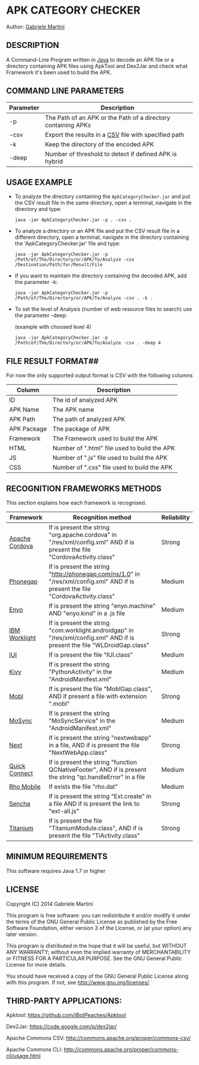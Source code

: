 # APK CATEGORY CHECKER #

Author: [Gabriele Martini](https://github.com/GabMar)

## DESCRIPTION ##

A Command-Line Program written in [Java](http://en.wikipedia.org/wiki/Java_%28programming_language%29) to decode an APK file or a directory containing APK files using ApkTool and Dex2Jar and check what Framework it's been used to build the APK.

## COMMAND LINE PARAMETERS ##

Parameter | Description
----------|------------
-p | The Path of an APK or the Path of a directory containing APKs
-csv | Export the results in a [CSV](http://it.wikipedia.org/wiki/Comma-separated_values) file with specified path
-k | Keep the directory of the encoded APK 
-deep | Number of threshold to detect if defined APK is hybrid

## USAGE EXAMPLE ##

* To analyze the directory containing the `ApkCategoryChecker.jar` and put the CSV result file in the same directory, open a terminal, navigate in the directory and type:

	`java -jar ApkCategoryChecker.jar -p . -csv .`

* To analyze a directory or an APK file and put the CSV result file in a different directory, open a terminal, navigate in the directory containing the 'ApkCategoryChecker.jar' file and type:

	`java -jar ApkCategoryChecker.jar -p /Path/of/The/Directory/or/APK/To/Analyze -csv /Destination/Path/for/Result/File`

* If you want to maintain the directory containing the decoded APK, add the parameter -k:

	`java -jar ApkCategoryChecker.jar -p /Path/of/The/Directory/or/APK/To/Analyze -csv . -k .`

* To set the level of Analysis (number of web resource files to search) use the parameter -deep:

	(example with choosed level 4)
	
	`java -jar ApkCategoryChecker.jar -p /Path/of/The/Directory/or/APK/To/Analyze -csv . -deep 4`

## FILE RESULT FORMAT##

For now the only supported output format is CSV with the following columns

Column | Description
----------|------------
ID | The id of analyzed APK
APK Name | The APK name
APK Path | The path of analyzed APK
APK Package | The package of APK
Framework | The Framework used to build the APK
HTML | Number of ".html" file used to build the APK
JS | Number of ".js" file used to build the APK
CSS | Number of ".css" file used to build the APK

## RECOGNITION FRAMEWORKS METHODS ##

This section explains how each framework is recognised.

Framework | Recognition method | Reliability
----------|----------|----------
[Apache Cordova](http://cordova.apache.org/) | If is present the string "org.apache.cordova" in "/res/xml/config.xml" AND if is present the file "CordovaActivity.class" | Strong
[Phonegap](http://phonegap.com/) | If is present the string "http://phonegap.com/ns/1.0" in "/res/xml/config.xml" AND if is present the file "CordovaActivity.class" | Medium
[Enyo](http://enyojs.com/) | If is present the string "enyo.machine" AND "enyo.kind" in a .js file | Medium
[IBM Worklight](http://www-03.ibm.com/software/products/it/worklight-foundation) | If is present the string "com.worklight.androidgap" in "/res/xml/config.xml" AND if is present the file "WLDroidGap.class" | Strong
[IUI](http://www.iui-js.org/) | If is present the file "IUI.class" | Medium
[Kivy](http://kivy.org/) | If is present the string "PythonActivity" in the "AndroidManifest.xml" | Medium
[Mobl](http://www.mobl-lang.org/) | If is present the file "MoblGap.class", AND if present a file with extension ".mobl" | Strong
[MoSync](http://www.mosync.com/) | If is present the string "MoSyncService" in the "AndroidManifest.xml" | Medium
[Next](http://nextinterfaces.com/b) | If is present the string "nextwebapp" in a file, AND if is present the file "NextWebApp.class" | Strong
[Quick Connect](http://www.quickconnectfamily.org/qc_hybrid) | If is present the string "function QCNativeFooter", AND if is present the string "qc.handleError" in a file | Medium
[Rho Mobile](http://rhomobile.com/) | If exists the file "rho.dat" | Medium
[Sencha](http://www.sencha.com/products/touch) | If is present the string "Ext.create" in a file AND if is present the link to "ext-all.js" | Strong
[Titanium](http://www.appcelerator.com/) | If is present the file "TitaniumModule.class", AND if is present the file "TiActivity.class"| Strong

## MINIMUM REQUIREMENTS ##

This software requires Java 1.7 or higher

## LICENSE ##

Copyright (C) 2014  Gabriele Martini

This program is free software: you can redistribute it and/or modify
it under the terms of the GNU General Public License as published by
the Free Software Foundation, either version 3 of the License, or
(at your option) any later version.

This program is distributed in the hope that it will be useful,
but WITHOUT ANY WARRANTY; without even the implied warranty of
MERCHANTABILITY or FITNESS FOR A PARTICULAR PURPOSE.  See the
GNU General Public License for more details.

You should have received a copy of the GNU General Public License
along with this program.  If not, see <http://www.gnu.org/licenses/>.

## THIRD-PARTY APPLICATIONS: ##

Apktool:   https://github.com/iBotPeaches/Apktool

Dex2Jar:	https://code.google.com/p/dex2jar/

Apache Commons CSV:   http://commons.apache.org/proper/commons-csv/

Apache Commons CLI:   http://commons.apache.org/proper/commons-cli/usage.html